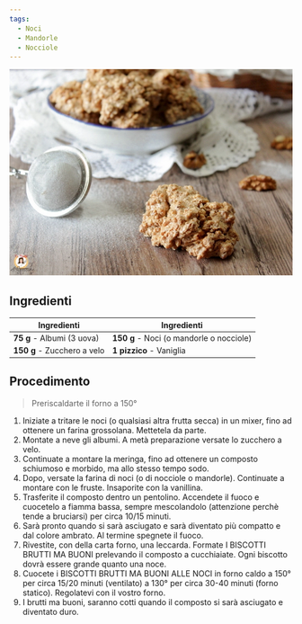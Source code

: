 ```yaml
---
tags:
  - Noci
  - Mandorle
  - Nocciole
---
```


![](../../img/Biscotti-Brutti-ma-buoni-alle-noci.webp)

## Ingredienti

| Ingredienti                  | Ingredienti             |
| ---------------------------- | ----------------------- |
| **75 g** - Albumi (3 uova) | **150 g** - Noci (o mandorle o nocciole) |
| **150 g** - Zucchero a velo | **1 pizzico** - Vaniglia |

## Procedimento

> Preriscaldarte il forno a 150°

1. Iniziate a tritare le noci (o qualsiasi altra frutta secca) in un mixer, fino ad ottenere un farina grossolana. Mettetela da parte.
2. Montate a neve gli albumi. A metà preparazione versate lo zucchero a velo. 
3. Continuate a montare la meringa, fino ad ottenere un composto schiumoso e morbido, ma allo stesso tempo sodo.
4. Dopo, versate la farina di noci (o di nocciole o mandorle). Continuate a montare con le fruste. Insaporite con la vanillina.
5. Trasferite il composto dentro un pentolino. Accendete il fuoco e cuocetelo a fiamma bassa, sempre mescolandolo (attenzione perchè tende a bruciarsi) per circa 10/15 minuti. 
6. Sarà pronto quando si sarà asciugato e sarà diventato più compatto e dal colore ambrato. Al termine spegnete il fuoco.
7. Rivestite, con della carta forno, una leccarda. Formate I BISCOTTI BRUTTI MA BUONI prelevando il composto a cucchiaiate. Ogni biscotto dovrà essere grande quanto una noce.
8. Cuocete i BISCOTTI BRUTTI MA BUONI ALLE NOCI in forno caldo a 150° per circa 15/20 minuti (ventilato) a 130° per circa 30-40 minuti (forno statico). Regolatevi con il vostro forno. 
9. I brutti ma buoni, saranno cotti quando il composto si sarà asciugato e diventato duro.
